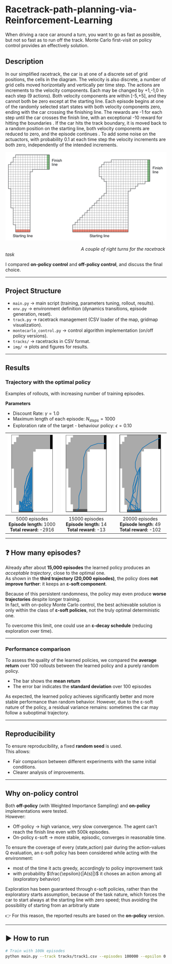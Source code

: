 # Racetrack-path-planning-via-Reinforcement-Learning
When driving a race car around a turn, you want to go as fast as possible, but not so fast as to run off the track. Monte Carlo first-visit on policy control provides an effectively solution.

## Description
In our simplified racetrack, the car is at one of a discrete set of grid positions, the cells in the diagram. The velocity is also discrete, a number of grid cells moved horizontally and vertically per time step. The actions are increments to the velocity components. Each may be changed by +1,-1,0 in each step (9 actions). Both velocity components are within [-5,+5], and they cannot both be zero except at the starting line. Each episode begins at one of the randomly selected start states with both velocity components zero, ending with the car crossing the finishing line. The rewards are -1 for each step until the car crosses the finish line, with an exceptional -10 reward for hitting the boundaries . If the car hits the track boundary, it is moved back to a random position on the starting line, both velocity components are reduced to zero, and the episode continues . To add some noise on the actuactors, with probability 0.1 at each time step the velocity increments are both zero, independently of the intended increments.

<p align="center">
  <img src="Images/right_turns.JPG" width="600"/>
</p>

<p style="text-align:left;"><em>&nbsp;&nbsp;&nbsp;&nbsp;&nbsp;&nbsp;&nbsp;&nbsp;&nbsp;&nbsp;&nbsp;&nbsp;&nbsp;&nbsp;&nbsp;&nbsp;&nbsp;&nbsp;&nbsp;&nbsp;&nbsp;&nbsp;&nbsp;&nbsp;&nbsp;&nbsp;&nbsp;&nbsp;&nbsp;&nbsp;&nbsp;&nbsp;&nbsp;&nbsp;&nbsp;&nbsp;&nbsp;&nbsp;&nbsp;&nbsp;&nbsp;&nbsp;&nbsp;&nbsp;&nbsp;&nbsp;&nbsp;&nbsp;&nbsp;&nbsp;&nbsp;&nbsp;&nbsp;&nbsp;&nbsp;&nbsp;&nbsp;&nbsp;&nbsp;&nbsp;A couple of right turns for the racetrack task</em></p>




I compared **on-policy control** and **off-policy control**, and discuss the final choice.

---

## Project Structure
- `main.py` → main script (training, parameters tuning, rollout, results).  
- `env.py` → environment definition (dynamics transitions, episode generation, reset).  
- `track.py` → racetrack management (CSV loader of the map, gridmap visualization).  
- `montecarlo_control.py` → control algorithm implementation (on/off policy versions).  
- `tracks/` → racetracks in CSV format.  
- `img/` → plots and figures for results.  

---

## Results

### Trajectory with the optimal policy
Examples of rollouts, with increasing number of training episodes.

**Parameters**
- Discount Rate: $\gamma = 1.0$
- Maximum length of each episode: $N_{steps} = 1000$
- Exploration rate of the target - behaviour policy: $\epsilon = 0.10$

| ![](Images/5k_1000.png) | ![](Images/15k_1000.png) | ![](Images/20k_1000.png) |
|:-----------------------:|:------------------------:|:------------------------:|
| 5000 episodes<br>**Episode length:** 1000 <br> **Total reward:** -2916 | 15000 episodes<br>**Episode length:** 14 <br> **Total reward:** -13 | 20000 episodes<br>**Episode length**: 49 <br> **Total reward:** -102 |

---

## ❓ How many episodes?

Already after about **15,000 episodes** the learned policy produces an *acceptable trajectory*, close to the optimal one.  
As shown in the **third trajectory (20,000 episodes)**, the policy does **not improve further**: it keeps an **ε-soft component**.

Because of this persistent randomness, the policy may even produce **worse trajectories** despite longer training.  
In fact, with on-policy Monte Carlo control, the best achievable solution is only within the class of **ε-soft policies**, not the truly optimal deterministic one.  

To overcome this limit, one could use an **ε-decay schedule** (reducing exploration over time).


---

### Performance comparison

To assess the quality of the learned policies, we compared the **average return** over 100 rollouts
between the learned policy and a purely random policy.

- The bar shows the **mean return**  
- The error bar indicates the **standard deviation** over 100 episodes  

As expected, the learned policy achieves significantly better and more stable performance than random behavior.
However, due to the ε-soft nature of the policy, a residual variance remains: sometimes the car may follow a suboptimal trajectory.


---

## Reproducibility
To ensure reproducibility, a fixed **random seed** is used.  
This allows:
- Fair comparison between different experiments with the same initial conditions.  
- Clearer analysis of improvements.  

---

## Why **on-policy control**
Both **off-policy** (with Weighted Importance Sampling) and **on-policy** implementations were tested.  
However:
- Off-policy → high variance, very slow convergence. The agent can't reach the finish line even with 500k episodes. 
- On-policy ε-soft → more stable, episodic, converges in reasonable time.
  
To ensure the coverage of every (state,action) pair during the action-values Q evaluation, an ε-soft policy has been considered while acting with the environment:
- most of the time it acts greedy, accordingly to policy improvement task
- with probability $\frac{\epsilon}{|A(s)|}$ it choses an action among all (exploratory behavior)

Exploration has been guaranteed through ε-soft policies, rather than the exploratory starts assumption, because of the task nature, which forces the car to start always at the starting line with zero speed; thus avoiding the possibility of starting from an arbitrarly state


👉 For this reason, the reported results are based on the **on-policy** version.

---

## ▶️ How to run
```bash
# Train with 100k episodes
python main.py --track tracks/track1.csv --episodes 100000 --epsilon 0.1 --gamma 1.0
